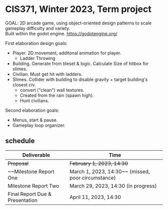 # CIS371, Winter 2023, Term project  



GOAL: 2D arcade game, using object-oriented design patterns to scale gameplay difficulty and variety.   
Built within the godot engine. https://godotengine.org/   


First elaboration design goals:  
- Player. 	2D movement, additonal animation for player.  
	- Ladder Throwing  
- Building. Generate from tileset & logic. Calculate Size of hitbox for slimes.   
- Civilian. Must get hit with ladders.   
- Slimes.  	Collider with building to disable gravity + target building's closest civ.
  - convert ("clean") wall textures.  						
  - Created from the rain (spawn high).  
  - Hunt civilians.  


Second elaboration goals:  
- Menus, start & pause.  
- Gameplay loop organizer.  
 
  
## schedule  
Deliverable  | Time
------------- | -------------
~~Proposal~~ | ~~February 1, 2023, 14:30~~
~~Milestone Report One | March 1, 2023, 14:30~~  (missed, poor circumstance)
Milestone Report Two | March 29, 2023, 14:30 (in progress)
Final Report Due & Presentation | April 11, 2023, 14:30


